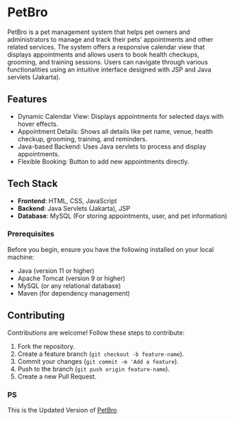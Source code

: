 
# PetBro

PetBro is a pet management system that helps pet owners and administrators to manage and track their pets' appointments and other related services. The system offers a responsive calendar view that displays appointments and allows users to book health checkups, grooming, and training sessions. Users can navigate through various functionalities using an intuitive interface designed with JSP and Java servlets (Jakarta).

## Features

- Dynamic Calendar View: Displays appointments for selected days with hover effects.
- Appointment Details: Shows all details like pet name, venue, health checkup, grooming, training, and reminders.
- Java-based Backend: Uses Java servlets to process and display appointments.
- Flexible Booking: Button to add new appointments directly.
## Tech Stack

- **Frontend**: HTML, CSS, JavaScript
- **Backend**: Java Servlets (Jakarta), JSP
- **Database**: MySQL (For storing appointments, user, and pet information)

### Prerequisites
Before you begin, ensure you have the following installed on your local machine:

- Java (version 11 or higher)  
- Apache Tomcat (version 9 or higher)  
- MySQL (or any relational database)  
- Maven (for dependency management)

## Contributing
Contributions are welcome! Follow these steps to contribute:

1. Fork the repository.
2. Create a feature branch (`git checkout -b feature-name`).
3. Commit your changes (`git commit -m 'Add a feature`).
4. Push to the branch (`git push origin feature-name`).
5. Create a new Pull Request.


### PS

This is the Updated Version of [PetBro](https://github.com/Tanay-277/petbro)
